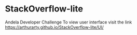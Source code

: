 # StackOverflow-lite
Andela Developer Challenge
To view user interface visit the link https://arthurarty.github.io/StackOverflow-lite/UI/
